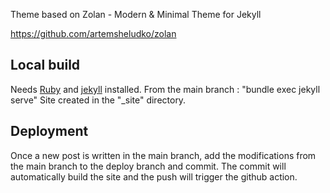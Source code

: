 Theme based on Zolan - Modern & Minimal Theme for Jekyll

https://github.com/artemsheludko/zolan

## Local build

Needs [Ruby](https://www.ruby-lang.org/fr/) and [jekyll](https://jekyllrb.com/) installed.
From the main branch : "bundle exec jekyll serve"
Site created in the "_site" directory.

## Deployment

Once a new post is written in the main branch, add the modifications from the main branch to the deploy branch and commit.
The commit will automatically build the site and the push will trigger the github action. 
